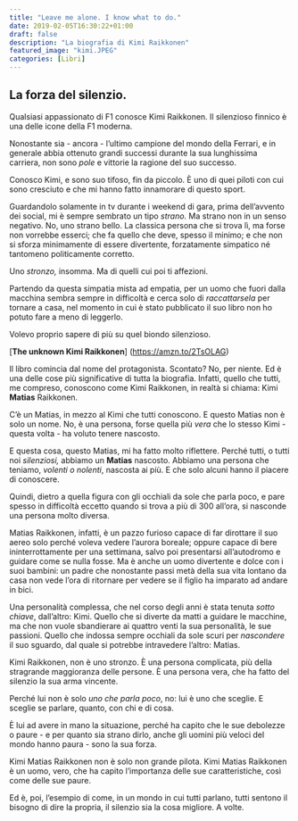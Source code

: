 ```yaml
---
title: "Leave me alone. I know what to do."
date: 2019-02-05T16:30:22+01:00
draft: false
description: "La biografia di Kimi Raikkonen"
featured_image: "kimi.JPEG"
categories: [Libri]
---
```



## La forza del silenzio. 
Qualsiasi appassionato di F1 conosce Kimi Raikkonen. Il silenzioso finnico è una delle icone della F1 moderna. 

Nonostante sia - ancora - l’ultimo campione del mondo della Ferrari, e in generale abbia ottenuto grandi successi durante la sua lunghissima carriera, non sono _pole_ e vittorie la ragione del suo successo. 

Conosco Kimi, e sono suo tifoso, fin da piccolo. È uno di quei piloti con cui sono cresciuto e che mi hanno fatto innamorare di questo sport. 

Guardandolo solamente in tv durante i weekend di gara, prima dell’avvento dei social, mi è sempre sembrato un tipo _strano._ Ma strano non in un senso negativo. No, uno strano bello. La classica persona che si trova lì, ma forse non vorrebbe esserci; che fa quello che deve, spesso il minimo; e che non si sforza minimamente di essere divertente, forzatamente simpatico né tantomeno politicamente corretto. 

Uno _stronzo,_ insomma. Ma di quelli cui poi ti affezioni. 

Partendo da questa simpatia mista ad empatia, per un uomo che fuori dalla macchina sembra sempre in difficoltà e cerca solo di _raccattarsela_ per tornare a casa, nel momento in cui è stato pubblicato il suo libro non ho potuto fare a meno di leggerlo. 

Volevo proprio sapere di più su quel biondo silenzioso. 


[**The unknown Kimi Raikkonen**] (https://amzn.to/2TsOLAG) 

Il libro comincia dal nome del protagonista. Scontato? No, per niente. Ed è una delle cose più significative di tutta la biografia. 
Infatti, quello che tutti, me compreso, conoscono come Kimi Raikkonen, in realtà si chiama: Kimi **Matias** Raikkonen. 

C’è un Matias, in mezzo al Kimi che tutti conoscono. E questo Matias non è solo un nome. No, è una persona, forse quella più _vera_ che lo stesso Kimi - questa volta - ha voluto tenere nascosto. 

E questa cosa, questo Matias, mi ha fatto molto riflettere. Perché tutti, o tutti noi _silenziosi,_ abbiamo un **Matias** nascosto. Abbiamo una persona che teniamo, _volenti o nolenti_, nascosta ai più. E che solo alcuni hanno il piacere di conoscere. 

Quindi, dietro a quella figura con gli occhiali da sole che parla poco, e pare spesso in difficoltà eccetto quando si trova a più di 300 all’ora, si nasconde una persona molto diversa. 

Matias Raikkonen, infatti, è un pazzo furioso capace di far dirottare il suo aereo solo perché voleva vedere l’aurora boreale; oppure capace di bere ininterrottamente per una settimana, salvo poi presentarsi all’autodromo e guidare come se nulla fosse. Ma è anche un uomo divertente e dolce con i suoi bambini: un padre che nonostante passi metà della sua vita lontano da casa non vede l’ora di ritornare per vedere se il figlio ha imparato ad andare in bici. 

Una personalità complessa, che nel corso degli anni è stata tenuta _sotto chiave_, dall’altro: Kimi. Quello che si diverte da matti a guidare le macchine, ma che non vuole sbandierare ai quattro venti la sua personalità, le sue passioni.  Quello che indossa sempre occhiali da sole scuri per _nascondere_ il suo sguardo, dal quale si potrebbe intravedere l’altro: Matias. 

Kimi Raikkonen, non è uno stronzo. È una persona complicata, più della stragrande maggioranza delle persone. È una persona vera, che ha fatto del silenzio la sua arma vincente. 

Perché lui non è solo _uno che parla poco_, no: lui è uno che sceglie. E sceglie se parlare, quanto, con chi e di cosa. 

È lui ad avere in mano la situazione, perché ha capito che le sue debolezze o paure - e per quanto sia strano dirlo, anche gli uomini più veloci del mondo hanno paura - sono la sua forza. 

Kimi Matias Raikkonen non è solo non grande pilota. Kimi Matias Raikkonen è un uomo, vero, che ha capito l’importanza delle sue caratteristiche, così come delle sue paure. 

Ed è, poi, l’esempio di come, in un mondo in cui tutti parlano, tutti sentono il bisogno di dire la propria, il silenzio sia la cosa migliore. A volte. 